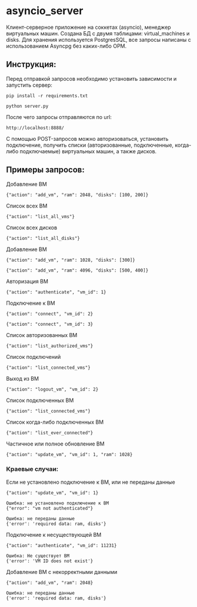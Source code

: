 # asyncio_server
Клиент-серверное приложение на соккетах (asyncio), менеджер виртуальных машин.
Создана БД с двумя таблицами: virtual_machines и disks.
Для хранения используется PostgresSQL, все запросы написаны с использованием Asyncpg без каких-либо ОРМ.

## Инструкция:
Перед отправкой запросов необходимо установить зависимости и запустить сервер:
```
pip install -r requirements.txt
```
```
python server.py
```
После чего запросы отправляются по url:
```
http://localhost:8888/
```
С помощью POST-запросов можно авторизоваться, установить подключение, получить списки (авторизованные, подключенные, когда-либо подключаемые) виртуальных машин, а также дисков.

## Примеры запросов:
Добавление ВМ
```
{"action": "add_vm", "ram": 2048, "disks": [100, 200]}
```
Список всех ВМ
```
{"action": "list_all_vms"}
```
Список всех дисков
```
{"action": "list_all_disks"}
```
Добавление ВМ
```
{"action": "add_vm", "ram": 1028, "disks": [300]}
```
```
{"action": "add_vm", "ram": 4096, "disks": [500, 400]}
```
Авторизация ВМ
```
{"action": "authenticate", "vm_id": 1}
```
Подключение к ВМ
```
{"action": "connect", "vm_id": 2}
```
```
{"action": "connect", "vm_id": 3}
```
Список авторизованных ВМ
```
{"action": "list_authorized_vms"}
```
Список подключений
```
{"action": "list_connected_vms"}
```
Выход из ВМ
```
{"action": "logout_vm", "vm_id": 2}
```
Список подключенных ВМ
```
{"action": "list_connected_vms"}
```
Список когда-либо подключенных ВМ
```
{"action": "list_ever_connected"}
```
Частичное или полное обновление ВМ
```
{"action": "update_vm", "vm_id": 1, "ram": 1028}
```

### Краевые случаи:
Если не установлено подключение к ВМ, или не переданы данные
```
{"action": "update_vm", "vm_id": 1}

Ошибка: не установлено подключение к ВМ
{"error": "vm not authenticated"}

Ошибка: не переданы данные
{'error': 'required data: ram, disks'}
```
Подключение к несуществующей ВМ
```
{"action": "authenticate", "vm_id": 11231}

Ошибка: Не существует ВМ
{'error': 'VM ID does not exist'}
```
Добавление ВМ с некорректными данными
```
{"action": "add_vm", "ram": 2048}

Ошибка: не переданы данные
{'error': 'required data: ram, disks'}
```
